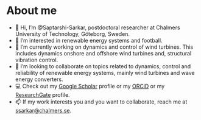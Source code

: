 # About me

- 👋 Hi, I’m @Saptarshi-Sarkar, postdoctoral researcher at Chalmers University of Technology, Göteborg, Sweden.
- 👀 I’m interested in renewable energy systems and football.
- :hammer: I’m currently working on dynamics and control of wind turbines. This includes dynamics onshore and offshore wind turbines and, structural vibration control. 
- 💞️ I’m looking to collaborate on topics related to dynamics, control and reliability of renewable energy systems, mainly wind turbines and wave energy converters.
-  :computer: Check out my  [Google Scholar](https://scholar.google.com/citations?user=3lJndhcAAAAJ&hl=en) profile or my [ORCiD](https://orcid.org/0000-0002-2111-2154) or my [ResearchGate](https://www.researchgate.net/profile/Saptarshi-Sarkar-5) profile. 
- 📫 If my work interests you and you want to collaborate, reach me at [ssarkar@chalmers.se](mailto:ssarkar@chalmers.se).

<span id="badgeCont988"><script type="text/javascript" src="https://publons.com/mashlets?el=badgeCont988&rid=AAK-3662-2020"></script></span>
<!---
Saptarshi-Sarkar/Saptarshi-Sarkar is a ✨ special ✨ repository because its `README.md` (this file) appears on your GitHub profile.
You can click the Preview link to take a look at your changes.
--->
